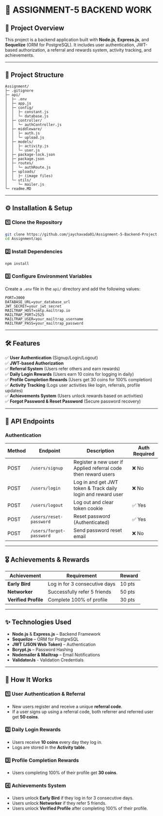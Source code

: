 # 🚀 ASSIGNMENT-5 BACKEND WORK

## 📌 Project Overview

This project is a backend application built with **Node.js**, **Express.js**, and **Sequelize** (ORM for PostgreSQL). It includes user authentication, JWT-based authorization, a referral and rewards system, activity tracking, and achievements.

---

## 📂 Project Structure

```
Assignment/
├─ .gitignore
├─ api/
│  ├─ .env
│  ├─ app.js
│  ├─ config/
│  │  ├─ constant.js
│  │  └─ database.js
│  ├─ controller/
│  │  └─ authController.js
│  ├─ middleware/
│  │  ├─ auth.js
│  │  └─ upload.js
│  ├─ models/
│  │  ├─ activity.js
│  │  └─ user.js
│  ├─ package-lock.json
│  ├─ package.json
│  ├─ routes/
│  │  └─ authRoute.js
│  ├─ uploads/
│  │  ├─ (image files)
│  └─ utils/
│     └─ mailer.js
└─ readme.MD
```

---

## ⚙️ Installation & Setup

### 1️⃣ Clone the Repository

```sh
git clone https://github.com/jaychavada01/Assignment-5-Backend-Project.git
cd Assignment/api
```

### 2️⃣ Install Dependencies

```sh
npm install
```

### 3️⃣ Configure Environment Variables

Create a `.env` file in the `api/` directory and add the following values:

```
PORT=3000
DATABASE_URL=your_database_url
JWT_SECRET=your_jwt_secret
MAILTRAP_HOST=smtp.mailtrap.io
MAILTRAP_PORT=2525
MAILTRAP_USER=your_mailtrap_username
MAILTRAP_PASS=your_mailtrap_password
```

---

## 🛠️ Features

✅ **User Authentication** (Signup/Login/Logout)  
✅ **JWT-based Authorization**  
✅ **Referral System** (Users refer others and earn rewards)  
✅ **Daily Login Rewards** (Users earn 10 coins for logging in daily)  
✅ **Profile Completion Rewards** (Users get 30 coins for 100% completion)  
✅ **Activity Tracking** (Logs user activities like login, referrals, profile updates)  
✅ **Achievements System** (Users unlock rewards based on activities)  
✅ **Forgot Password & Reset Password** (Secure password recovery)

---

## 🔗 API Endpoints

### **Authentication**

| Method | Endpoint                | Description                                                    | Auth Required |
| ------ | ----------------------- | -------------------------------------------------------------- | ------------- |
| POST   | `/users/signup`          | Register a new user if Applied referral code then reward users | ❌ No         |
| POST   | `/users/login`           | Log in and get JWT token & Track daily login and reward user   | ❌ No         |
| POST   | `/users/logout`          | Log out and clear token cookie                                 | ✅ Yes        |
| POST   | `/users/reset-password`  | Reset password (Authenticated)                                 | ✅ Yes        |
| POST   | `/users/forgot-password` | Send password reset email                                      | ❌ No         |


---

## 🎖️ Achievements & Rewards

| Achievement          | Requirement                   | Reward |
| -------------------- | ----------------------------- | ------ |
| **Early Bird**       | Log in for 3 consecutive days | 10 pts |
| **Networker**        | Successfully refer 5 friends  | 50 pts |
| **Verified Profile** | Complete 100% of profile      | 30 pts |

---

## ✨ Technologies Used

- **Node.js** & **Express.js** – Backend Framework
- **Sequelize** – ORM for PostgreSQL
- **JWT (JSON Web Token)** – Authentication
- **Bcrypt.js** – Password Hashing
- **Nodemailer & Mailtrap** – Email Notifications
- **ValidatorJs** - Validation Credentials

---

## 🚀 How It Works

### 1️⃣ **User Authentication & Referral**

- New users register and receive a unique **referral code**.
- If a user signs up using a referral code, both referrer and referred user get **50 coins**.

### 2️⃣ **Daily Login Rewards**

- Users receive **10 coins** every day they log in.
- Logs are stored in the **Activity table**.

### 3️⃣ **Profile Completion Rewards**

- Users completing 100% of their profile get **30 coins**.

### 4️⃣ **Achievements System**

- Users unlock **Early Bird** if they log in for 3 consecutive days.
- Users unlock **Networker** if they refer 5 friends.
- Users unlock **Verified Profile** after completing 100% of their profile.